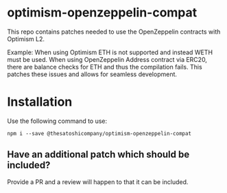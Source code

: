 # optimism-openzeppelin-compat

This repo contains patches needed to use the OpenZeppelin contracts with Optimism L2.

Example: When using Optimism ETH is not supported and instead WETH must be used. When using OpenZeppelin Address contract via ERC20, there are balance checks for ETH and thus the compilation fails. This patches these issues and allows for seamless development.

# Installation

Use the following command to use:
```
npm i --save @thesatoshicompany/optimism-openzeppelin-compat
```

## Have an additional patch which should be included?
Provide a PR and a review will happen to that it can be included.